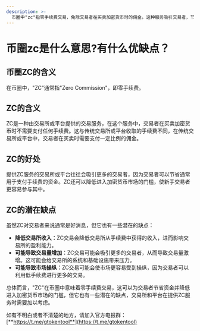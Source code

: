 ```yaml
---
description: >-
  币圈中"zc"指零手续费交易，免除交易者在买卖加密货币时的佣金。这种服务吸引交易者，节省资金并降低进入加密货币市场的门槛，但可能降低交易所收入、导致交易量激增和市场操纵。
---
```


# 币圈zc是什么意思?有什么优缺点？

## 币圈ZC的含义

在币圈中，"ZC"通常指"Zero Commission"，即零手续费。

## ZC的含义

ZC是一种由交易所或平台提供的交易服务，在这个服务中，交易者在买卖加密货币时不需要支付任何手续费。这与传统交易所或平台收取的手续费不同，在传统交易所或平台中，交易者在买卖时需要支付一定比例的佣金。

## ZC的好处

提供ZC服务的交易所或平台往往会吸引更多的交易者，因为交易者可以节省通常用于支付手续费的资金。ZC还可以降低进入加密货币市场的门槛，使新手交易者更容易参与其中。

## ZC的潜在缺点

虽然ZC对交易者来说通常是好消息，但它也有一些潜在的缺点：

* **降低交易所收入：**&#x5A;C交易会降低交易所从手续费中获得的收入，进而影响交易所的盈利能力。
* **可能导致交易量增加：**&#x5A;C交易可能会吸引更多的交易者，从而导致交易量激增。这可能会给交易所的系统和基础设施带来压力。
* **可能导致市场操纵：**&#x5A;C交易可能会使市场更容易受到操纵，因为交易者可以利用低手续费进行更多的交易。

总体而言，"ZC"在币圈中意味着零手续费交易，这可以为交易者节省资金并降低进入加密货币市场的门槛，但它也有一些潜在的缺点，交易所和平台在提供ZC服务时需要加以考虑。

如有不明白或者不清楚的地方，请加入官方电报群：[**https://t.me/gtokentool**](https://t.me/gtokentool)
